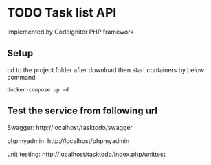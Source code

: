 # TODO Task list API

Implemented by Codeigniter PHP framework

## Setup

cd to the project folder after download then start containers by below command
```
docker-compose up -d
```

## Test the service from following url

Swagger: http://localhost/tasktodo/swagger

phpmyadmin: http://localhost/phpmyadmin

unit testing: http://localhost/tasktodo/index.php/unittest

